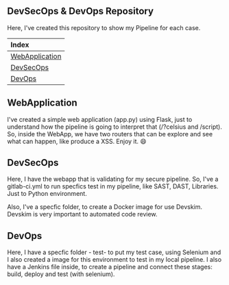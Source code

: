 ## DevSecOps & DevOps Repository

Here, I've created this repository to show my Pipeline for each case.

|**Index**
|:---
|[WebApplication](#webapplication)|
|[DevSecOps](#devsecops)|
|[DevOps](#devops)|

## WebApplication

I've created a simple web application (app.py) using Flask, just to understand how the pipeline is going to interpret that (/?celsius and /script).
So, inside the WebApp, we have two routers that can be explore and see what can happen, like produce a XSS.
Enjoy it. 😄

## DevSecOps

Here, I have the webapp that is validating for my secure pipeline. So, I've a gitlab-ci.yml to run specfics test in my pipeline, like SAST, DAST, Libraries. Just to Python environment.

Also, I've a specfic folder, to create a Docker image for use Devskim. Devskim is very important to automated code review.

## DevOps

Here, I have a specfic folder - test- to put my test case, using Selenium and I also created a image for this environment to test in my local pipeline.
I also have a Jenkins file inside, to create a pipeline and connect these stages: build, deploy and test (with selenium).
